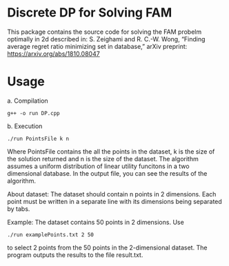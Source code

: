 # Discrete DP for Solving FAM
This package contains the source code for solving the FAM probelm optimally in 2d described in: S. Zeighami and R. C.-W. Wong, “Finding average regret ratio minimizing set in database,” arXiv preprint: https://arxiv.org/abs/1810.08047

Usage
===========
a. Compilation

	g++ -o run DP.cpp
b. Execution

	./run PointsFile k n
Where PointsFile contains the all the points in the dataset, k is the size of the solution returned and n is the size of the dataset. The algorithm assumes a uniform distribution of linear utility funcitons in a two dimensional database. In the output file, you can see the results of the algorithm. 

About dataset:
The dataset should contain n points in 2 dimensions. Each point must be written in a separate line with its dimensions being separated by tabs.

Example:
The dataset contains 50 points in 2 dimensions. Use

	./run examplePoints.txt 2 50

to select 2 points from the 50 points in the 2-dimensional dataset. The program outputs the results to the file result.txt. 

